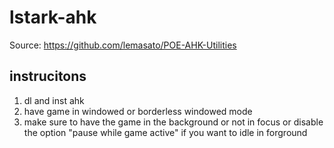 # lstark-ahk

Source: https://github.com/lemasato/POE-AHK-Utilities

## instrucitons
1. dl and inst ahk
2. have game in windowed or borderless windowed mode
3. make sure to have the game in the background or not in focus or disable the option "pause while game active" if you want to idle in forground
